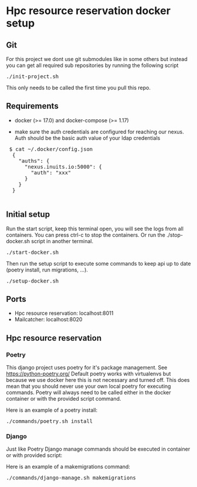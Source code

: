 # Hpc resource reservation docker setup

## Git
For this project we dont use git submodules like in some others but instead you can get all required sub repositories by running the following script
<pre>
./init-project.sh
</pre>

This only needs to be called the first time you pull this repo.

## Requirements
- docker (>= 17.0) and docker-compose (>= 1.17)

- make sure the auth credentials are configured for reaching our nexus.
  Auth should be the basic auth value of your ldap credentials
 <pre>
 $ cat ~/.docker/config.json
  {
    "auths": {
      "nexus.inuits.io:5000": {
        "auth": "xxx"
      }
    }
  }
  </pre>


## Initial setup
Run the start script, keep this terminal open, you will see the logs from all containers.
You can press ctrl-c to stop the containers. Or run the ./stop-docker.sh script in another terminal.

<pre>
./start-docker.sh
</pre>
Then run the setup script to execute some commands to keep api up to date (poetry install, run migrations, ...).
<pre>
./setup-docker.sh
</pre>

## Ports
- Hpc resource reservation: localhost:8011
- Mailcatcher: localhost:8020

## Hpc resource reservation

### Poetry
This django project uses poetry for it's package management. See https://python-poetry.org/
Default poetry works with virtualenvs but because we use docker here this is not necessary and turned off.
This does mean that you should never use your own local poetry for executing commands.
Poetry will always need to be called either in the docker container or with the provided script command.

Here is an example of a poetry install:
<pre>
./commands/poetry.sh install
</pre>

### Django
Just like Poetry Django manage commands should be executed in container or with provided script:

Here is an example of a makemigrations command:
<pre>
./commands/django-manage.sh makemigrations
</pre>

